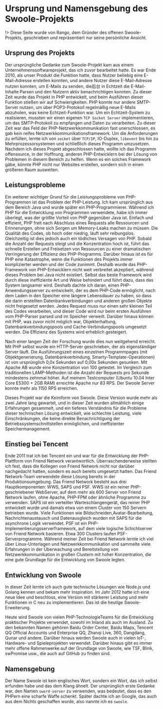# Ursprung und Namensgebung des Swoole-Projekts

!> Diese Seite wurde von Rango, dem Gründer des offenen Swoole-Projekts, geschrieben und repräsentiert nur seine persönliche Ansicht.


## Ursprung des Projekts

Der ursprüngliche Gedanke zum Swoole-Projekt kam aus einem Unternehmenssoftwareprojekt, das ich zuvor bearbeitet hatte. Es war Ende 2010, als unser Produkt die Funktion hatte, dass Nutzer beliebig eine E-Mail-Adresse erstellen konnten, und andere Nutzer diese E-Mail-Adresse nutzen konnten, um E-Mails zu senden, die后台 in Echtzeit die E-Mail-Inhalte Parsen und den Nutzern aktiv benachrichtigen konnten. Zu dieser Zeit wurde das Projekt in PHP entwickelt, und beim Ausführen dieser Funktion stießen wir auf Schwierigkeiten. PHP konnte nur andere SMTP-Server nutzen, um über POP3-Protokoll regelmäßig neue E-Mails abzuholen, was keine Echtzeit-Funktion war. Um ein Echtzeit-System zu realisieren, mussten wir einen eigenen `TCP Socket Server` implementieren, um das SMTP-Protokoll zu empfangen und Daten zu verarbeiten. Zu dieser Zeit war das Feld der PHP-Netzwerkkommunikation fast unerschlossen, es gab kein reifes Netzwerkkommunikationsframework. Um die Anforderungen zu erfüllen, lernte ich von `socket` über `TCP/IP`, IO-Duplex, `libevent` bis hin zu Mehrprozessorsystemen und schließlich dieses Programm umzusetzen. Nachdem ich dieses Projekt abgeschlossen hatte, wollte ich das Programm offensource, in der Hoffnung, anderen PHP-Entwicklern bei der Lösung von Problemen in diesem Bereich zu helfen. Wenn es ein solches Framework gäbe, könnte PHP nicht nur Websites erstellen, sondern sich in einen größeren Raum ausweiten.


## Leistungsprobleme

Ein weiterer wichtiger Grund für die Leistungsprobleme von PHP-Programmen ist das Problem der PHP-Leistung. Ich kam ursprünglich aus dem Bereich Java und wurde später ein PHP-Programmierer. Während ich PHP für die Entwicklung von Programmen verwendete, habe ich immer überlegt, was der größte Vorteil von PHP gegenüber Java ist. Einfach und effizient, PHP freit nach Abschluss eines Requests alle Ressourcen und Erinnerungen, ohne sich Sorgen um Memory-Leaks machen zu müssen. Die Qualität des Codes, ob hoch oder niedrig, läuft sehr reibungslos. Gleichzeitig ist dies jedoch auch ein tödliches Versagen von PHP. Sobald die Anzahl der Requests steigt und die Konzentration hoch ist, führt das schnelle Erstellen und Freisetzen von Ressourcen zu einer dramatischen Verringerung der Effizienz des PHP-Programms. Darüber hinaus ist es für PHP eine Katastrophe, wenn die Funktionen des Projekts immer komplizierter werden und der Code zunimmt. Deshalb wurde das PHP-Framework von PHP-Entwicklern nicht weit verbreitet akzeptiert, während dieses Problem bei Java nicht existiert. Selbst das beste Framework wird durch diese ineffiziente Art und Weise behindert und führt dazu, dass das System langsamer wird. Deshalb dachte ich daran, einen PHP-Anwendungsserver zu entwickeln, der es dem PHP-Code ermöglicht, nach dem Laden in den Speicher eine längere Lebensdauer zu haben, so dass die darin erstellten Datenbankverbindungen und anderen großen Objekte nicht freigesetzt werden. Jedes Request muss nur einen sehr kleinen Teil des Codes verarbeiten, und dieser Code wird nur beim ersten Ausführen vom PHP-Parser parsed und im Speicher verweilt. Darüber hinaus können mit PHP, was zuvor nicht möglich war, Objekterhaltung, Datenbankverbindungspools und Cache-Verbindungspools umgesetzt werden. Die Effizienz des Systems wird erheblich gesteigert.

Nach einer langen Zeit der Forschung wurde dies nun weitgehend erreicht. Mit PHP selbst wurde ein HTTP-Server geschrieben, der als eigenständiger Server läuft. Die Ausführungszeit eines einzelnen Programmpages (mit Objektgenerierung, Datenbankverbindung, Smarty-Template-Operationen) ist von ursprünglich 0,0x Sekunden auf 0,00x Sekunden gesunken. Mit Apache AB wurde eine Konzentration von 100 getestet. Im Vergleich zum traditionellen LAMP-Methoden ist die Anzahl der Requests pro Sekunde mindestens zehnmal höher. Auf meinem Testcomputer (Ubuntu 10.04 Inter Core E5300 + 2GB RAM) erreichte Apache nur 83 RPS. Der Swoole Server konnte mehr als 1150 RPS erreichen.

Dieses Projekt war die Keimform von Swoole. Diese Version wurde mehr als zwei Jahre lang gewartet, und in dieser Zeit wurden allmählich einige Erfahrungen gesammelt, und ein tieferes Verständnis für die Probleme dieser technischen Lösung entwickelt, wie schlechte Leistung, viele Einschränkungen, die keine direkte Benachrichtigung der Betriebssystemschnittstellen ermöglichen, und ineffizienter Speichermanagement.


## Einstieg bei Tencent

Ende 2011 trat ich bei Tencent ein und war für die Entwicklung der PHP-Plattform von Friend Network verantwortlich. Überraschenderweise stellten ich fest, dass die Kollegen von Friend Network nicht nur darüber nachgedacht hatten, sondern es auch bereits umgesetzt hatten. Das Friend Network-Team verwendete diese Lösung bereits in der Produktionsumgebung. Das Friend Network besteht aus drei Hauptkomponenten: WWS, SAPS und PSF. WWS ist ein reiner PHP-geschriebener WebServer, auf dem mehr als 600 Server von Friend Network laufen, ohne Apache, PHP-FPM oder ähnliche Programme zu verwenden. SAPS ist ein verteilter Warteschlangengerät, das reiner PHP entwickelt wurde und damals etwa von einem Cluster von 150 Servern betrieben wurde. Viele Funktionen wie Bildschneiden,Avatar-Bearbeitung, Nachrichtenaustausch und Datenausgleich wurden mit SAPS für die asynchrone Logik verwendet. PSF ist ein PHP-Implementierungsserverframework, auf dem viele logische Schichtserver von Friend Network basieren. Etwa 300 Clusters laufen PSF-Serverprogramme. Während meiner Zeit bei Friend Network lernte ich viel über Linux-Unterlagen und Netzwerkkommunikation und sammelte viele Erfahrungen in der Überwachung und Bereitstellung von Netzwerkkommunikation in großen Clustern mit hoher Konzentration, die eine gute Grundlage für die Entwicklung von Swoole legten.


## Entwicklung von Swoole

In dieser Zeit lernte ich auch gute technische Lösungen wie Node.js und Golang kennen und bekam mehr Inspiration. Im Jahr 2012 hatte ich eine neue Idee und beschloss, eine Version mit stärkerer Leistung und mehr Funktionen in C neu zu implementieren. Das ist die heutige Swoole-Erweiterung.

Heute wird Swoole von vielen PHP-TechnologieTeams für die Entwicklung praktischer Projekte verwendet, sowohl im Inland als auch im Ausland. Zu den bekannten Namen gehören Baidu Order Center, Baidu Maps, Tencent QQ Official Accounts und Enterprise QQ, Zhanqi Live, 360, Dangdang, Qunar und andere. Darüber hinaus werden Swoole auch in vielen IoT-, Hardware- und Spieleprojekten verwendet. Darüber hinaus gibt es immer mehr offene Rahmenwerke auf der Grundlage von Swoole, wie TSF, Blink, swPromise usw., die auch auf GitHub zu finden sind.

## Namensgebung

Der Name Swoole ist kein englisches Wort, sondern ein Wort, das ich selbst erfunden habe und das dem Klang ähnelt. Der ursprünglich erste Gedanke war, den Namen `sword-server` zu verwenden, was bedeutet, dass es den PHPern eine scharfe Waffe schenkt. Später dachte ich an Google, das auch aus dem Nichts geschaffen wurde, also nannte ich es `swoole`.
